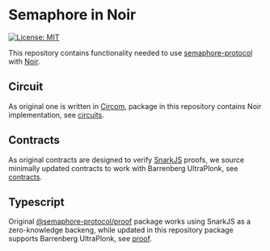 # Semaphore in Noir

[![License: MIT](https://img.shields.io/badge/License-MIT-blue.svg)](https://opensource.org/licenses/MIT)

This repository contains functionality needed to use [semaphore-protocol](https://semaphore.pse.dev/)
with [Noir](https://noir-lang.org/).

## Circuit

As original one is written in [Circom](https://docs.circom.io/), package in this repository contains
Noir implementation, see [circuits](./packages/circuits/).

## Contracts

As original contracts are designed to verify [SnarkJS](https://github.com/iden3/snarkjs) proofs,
we source minimally updated contracts to work with Barrenberg UltraPlonk, see [contracts](./packages/contracts/).

## Typescript

Original [@semaphore-protocol/proof](https://www.npmjs.com/package/@semaphore-protocol/proof)
package works using SnarkJS as a zero-knowledge backeng, while updated in this repository package supports Barrenberg UltraPlonk, see [proof](/packages/proof).

